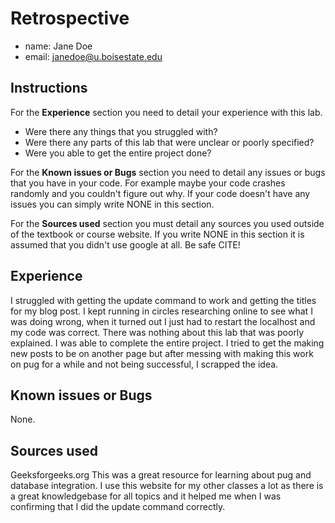 # Retrospective

- name: Jane Doe
- email: janedoe@u.boisestate.edu

## Instructions

For the **Experience** section you need to detail your experience with this lab. 

- Were there any things that you struggled with? 
- Were there any parts of this lab that were unclear or poorly specified? 
- Were you able to get the entire project done?

For the **Known issues or Bugs** section you need to detail any issues or bugs that you have in your
code. For example maybe your code crashes randomly and you couldn't figure out why. If your code
doesn't have any issues you can simply write NONE in this section.

For the **Sources used** section you must detail any sources you used outside of the textbook or
course website. If you write NONE in this section it is assumed that you didn't use google at all.
Be safe CITE!

## Experience

I struggled with getting the update command to work and getting the titles for my blog post. I kept running in circles researching online to see what I was doing wrong, when it turned out I just had to restart the localhost and my code was correct. There was nothing about this lab that was poorly explained. I was able to complete the entire project. I tried to get the making new posts to be on another page but after messing with making this work on pug for a while and not being successful, I scrapped the idea.

## Known issues or Bugs

None.

## Sources used

Geeksforgeeks.org This was a great resource for learning about pug and database integration. I use this website for my other classes a lot as there is a great knowledgebase for all topics and it helped me when I was confirming that I did the update command correctly. 
